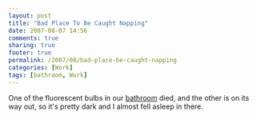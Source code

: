 ```yaml
---
layout: post
title: "Bad Place To Be Caught Napping"
date: 2007-08-07 14:56
comments: true
sharing: true
footer: true
permalink: /2007/08/bad-place-be-caught-napping
categories: [Work]
tags: [bathroom, Work]
---
```

One of the fluorescent bulbs in our <a href="/2007/04/make-yourself-comfortable">bathroom</a> died, and the other is on its way out, so it's pretty dark and I almost fell asleep in there.
